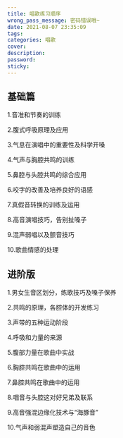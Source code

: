 ```yaml
---
title: 唱歌练习顺序
wrong_pass_message: 密码错误哦~
date: 2021-08-07 23:35:09
tags: 
categories: 唱歌
cover:
description:
password:
sticky:
---
```


## 基础篇

1.音准和节奏的训练

2.腹式呼吸原理及应用

3.气息在演唱中的重要性及科学开嗓

4.气声与胸腔共鸣的训练

5.鼻腔与头腔共鸣的综合应用

6.咬字的改善及培养良好的语感

7.真假音转换的训练及运用

8.高音演唱技巧，告别扯嗓子

9.混声弱唱以及颤音技巧

10.歌曲情感的处理



## 进阶版

1.男女生音区划分，练歌技巧及嗓子保养

2.共鸣的原理，各腔体的开发练习

3.声带的五种运动阶段

4.呼吸和力量的来源

5.腹部力量在歌曲中实战

6.胸腔共鸣在歌曲中的运用

7.鼻腔共鸣在歌曲中的运用

8.咽音与头腔这对好兄弟及联系

9.高音强混边缘化技术与“海豚音”

10.气声和弱混声塑造自己的音色
